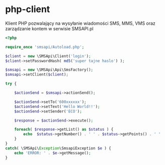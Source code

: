 php-client
==========

Klient PHP pozwalający na wysyłanie wiadomości SMS, MMS, VMS oraz zarządzanie kontem w serwisie SMSAPI.pl

```php
<?php

require_once 'smsapi/Autoload.php';

$client = new \SMSApi\Client('login');
$client->setPasswordHash( md5('super tajne haslo') );

$smsapi = new \SMSApi\Api\SmsFactory();
$smsapi->setClient($client);

try {

	$actionSend = $smsapi->actionSend();

	$actionSend->setTo('600xxxxxx');
	$actionSend->setText('Hello World!!');
	$actionSend->setSender('ECO');

	$response = $actionSend->execute();

	foreach( $response->getList() as $status ) {
		echo  $status->getNumber() . ' ' . $status->getPoints() . ' ' . $status->getStatus();
	}
}
catch( \SMSApi\Exception\SmsapiException $e ) {
	echo 'ERROR: ' . $e->getMessage();
}
```

